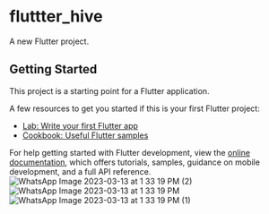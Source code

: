 # fluttter_hive

A new Flutter project.

## Getting Started


This project is a starting point for a Flutter application.

A few resources to get you started if this is your first Flutter project:

- [Lab: Write your first Flutter app](https://docs.flutter.dev/get-started/codelab)
- [Cookbook: Useful Flutter samples](https://docs.flutter.dev/cookbook)

For help getting started with Flutter development, view the
[online documentation](https://docs.flutter.dev/), which offers tutorials,
samples, guidance on mobile development, and a full API reference.
![WhatsApp Image 2023-03-13 at 1 33 19 PM (2)](https://user-images.githubusercontent.com/115531664/224649850-6c2adbc3-4411-401d-8b98-3cce0506b16c.jpeg)
![WhatsApp Image 2023-03-13 at 1 33 19 PM](https://user-images.githubusercontent.com/115531664/224649923-7b765119-ab4b-491e-9914-0cc0237e6a65.jpeg)
![WhatsApp Image 2023-03-13 at 1 33 19 PM (1)](https://user-images.githubusercontent.com/115531664/224649926-b60d8b72-396f-4bc2-942d-e2889fa83f38.jpeg)
